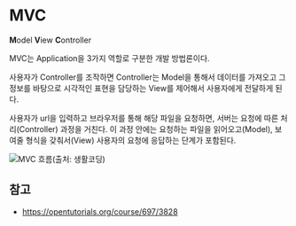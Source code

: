 # MVC

**M**odel
**V**iew
**C**ontroller



MVC는 Application을 3가지 역할로 구분한 개발 방법론이다.

사용자가 Controller를 조작하면 Controller는 Model을 통해서 데이터를 가져오고 그 정보를 바탕으로 시각적인 표현을 담당하는 View를 제어해서 사용자에게 전달하게 된다. 



사용자가 url을 입력하고 브라우저를 통해 해당 파일을 요청하면,
서버는 요청에 따른 처리(Controller) 과정을 거친다.
이 과정 안에는 요청하는 파일을 읽어오고(Model),
보여줄 형식을 갖춰서(View) 사용자의 요청에 응답하는 단계가 포함된다.



![MVC 흐름(출처: 생활코딩)](https://lh5.googleusercontent.com/-xAfIgOap9HI/UUcWtBm459I/AAAAAAAALvE/i6mJiOjIarg/s900/capture.gif "MVC 흐름(출처: 생활코딩)")



## 참고

* https://opentutorials.org/course/697/3828

  